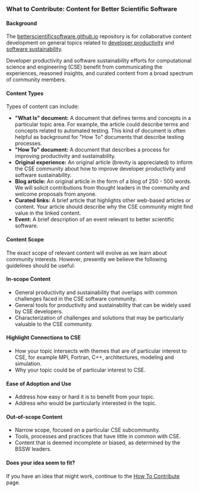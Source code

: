 ### What to Contribute: Content for Better Scientific Software

#### Background

The [betterscientificsoftware.github.io](https://github.com/betterscientificsoftware/betterscientificsoftware.github.io) repository is for collaborative content development on general topics related to [developer productivity](Articles/WhatIsProductivity.md) and [software sustainability](Articles/WhatIsSustainability.md).  

Developer productivity and software sustainability efforts for computational science and engineering (CSE) benefit from communicating the experiences, reasoned insights, and curated content from a broad spectrum of community members.

#### Content Types

Types of content can include:
- **"What Is" document:** A document that defines terms and concepts in a particular topic area.  For example, the article could describe terms and concepts related to automated testing.  This kind of document is often helpful as background for "How To" documents that describe testing processes.
- **"How To" document:** A document that describes a process for improving productivity and sustainability.
- **Original experience:** An original article (brevity is appreciated) to inform the CSE community about how to improve developer productivity and software sustainability.
- **Blog article:** An original article in the form of a blog of 250 - 500 words.  We will solicit contributions from thought leaders in the community and welcome proposals from anyone.
- **Curated links:** A brief article that highlights other web-based articles or content.  Your article should describe why the CSE community might find value in the linked content.
- **Event:** A brief description of an event relevant to better scientific software. 


#### Content Scope

The exact scope of relevant content will evolve as we learn about community interests.  However, presently we believe the following guidelines should be useful:
#### In-scope Content
- General productivity and sustainability that overlaps with common challenges faced in the CSE software community.
- General tools for productivity and sustainability that can be widely used by CSE developers.
- Characterization of challenges and solutions that may be particularly valuable to the CSE community.

#### Highlight Connections to CSE
- How your topic intersects with themes that are of particular interest to CSE, for example MPI, Fortran, C++, architectures, modeling and simulation.
- Why your topic could be of particular interest to CSE.

#### Ease of Adoption and Use
- Address how easy or hard it is to benefit from your topic.
- Address who would be particularly interested in the topic.

#### Out-of-scope Content
- Narrow scope, focused on a particular CSE subcommunity.
- Tools, processes and practices that have little in common with CSE.
- Content that is deemed incomplete or biased, as determined by the BSSW leaders.

#### Does your idea seem to fit?

If you have an idea that might work, continue to the [How To Contribute](HowToContribute.md) page.

<!---
Publish: no
---!>
